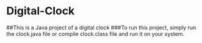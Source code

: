 # Digital-Clock
##This is a Java project of a digital clock
###To run this project, simply run the clock.java file or compile clock.class file and run it on your system.
